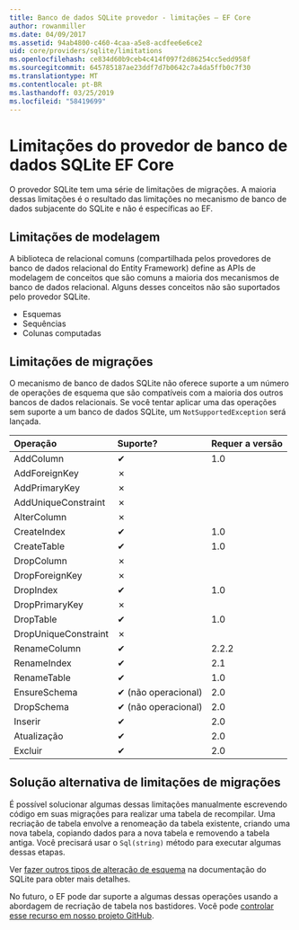 ```yaml
---
title: Banco de dados SQLite provedor - limitações – EF Core
author: rowanmiller
ms.date: 04/09/2017
ms.assetid: 94ab4800-c460-4caa-a5e8-acdfee6e6ce2
uid: core/providers/sqlite/limitations
ms.openlocfilehash: ce834d60b9ceb4c414f097f2d86254cc5edd958f
ms.sourcegitcommit: 645785187ae23ddf7d7b0642c7a4da5ffb0c7f30
ms.translationtype: MT
ms.contentlocale: pt-BR
ms.lasthandoff: 03/25/2019
ms.locfileid: "58419699"
---
```

# <a name="sqlite-ef-core-database-provider-limitations"></a>Limitações do provedor de banco de dados SQLite EF Core

O provedor SQLite tem uma série de limitações de migrações. A maioria dessas limitações é o resultado das limitações no mecanismo de banco de dados subjacente do SQLite e não é específicas ao EF.

## <a name="modeling-limitations"></a>Limitações de modelagem

A biblioteca de relacional comuns (compartilhada pelos provedores de banco de dados relacional do Entity Framework) define as APIs de modelagem de conceitos que são comuns a maioria dos mecanismos de banco de dados relacional. Alguns desses conceitos não são suportados pelo provedor SQLite.

* Esquemas
* Sequências
* Colunas computadas

## <a name="migrations-limitations"></a>Limitações de migrações

O mecanismo de banco de dados SQLite não oferece suporte a um número de operações de esquema que são compatíveis com a maioria dos outros bancos de dados relacionais. Se você tentar aplicar uma das operações sem suporte a um banco de dados SQLite, um `NotSupportedException` será lançada.

| Operação            | Suporte? | Requer a versão |
|:---------------------|:-----------|:-----------------|
| AddColumn            | ✔          | 1.0              |
| AddForeignKey        | ✗          |                  |
| AddPrimaryKey        | ✗          |                  |
| AddUniqueConstraint  | ✗          |                  |
| AlterColumn          | ✗          |                  |
| CreateIndex          | ✔          | 1.0              |
| CreateTable          | ✔          | 1.0              |
| DropColumn           | ✗          |                  |
| DropForeignKey       | ✗          |                  |
| DropIndex            | ✔          | 1.0              |
| DropPrimaryKey       | ✗          |                  |
| DropTable            | ✔          | 1.0              |
| DropUniqueConstraint | ✗          |                  |
| RenameColumn         | ✔          | 2.2.2            |
| RenameIndex          | ✔          | 2.1              |
| RenameTable          | ✔          | 1.0              |
| EnsureSchema         | ✔ (não operacional)  | 2.0              |
| DropSchema           | ✔ (não operacional)  | 2.0              |
| Inserir               | ✔          | 2.0              |
| Atualização               | ✔          | 2.0              |
| Excluir               | ✔          | 2.0              |

## <a name="migrations-limitations-workaround"></a>Solução alternativa de limitações de migrações

É possível solucionar algumas dessas limitações manualmente escrevendo código em suas migrações para realizar uma tabela de recompilar. Uma recriação de tabela envolve a renomeação da tabela existente, criando uma nova tabela, copiando dados para a nova tabela e removendo a tabela antiga. Você precisará usar o `Sql(string)` método para executar algumas dessas etapas.

Ver [fazer outros tipos de alteração de esquema](http://sqlite.org/lang_altertable.html#otheralter) na documentação do SQLite para obter mais detalhes.

No futuro, o EF pode dar suporte a algumas dessas operações usando a abordagem de recriação de tabela nos bastidores. Você pode [controlar esse recurso em nosso projeto GitHub](https://github.com/aspnet/EntityFrameworkCore/issues/329).

